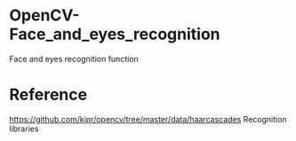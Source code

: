 # OpenCV-Face_and_eyes_recognition
Face and eyes recognition function 

# Reference
https://github.com/kipr/opencv/tree/master/data/haarcascades
Recognition libraries
